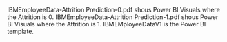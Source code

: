 IBMEmployeeData-Attrition Prediction-0.pdf shous Power BI Visuals where the Attrition is 0.
IBMEmployeeData-Attrition Prediction-1.pdf shous Power BI Visuals where the Attrition is 1.
IBMEMployeeDataV1 is the Power BI template.
